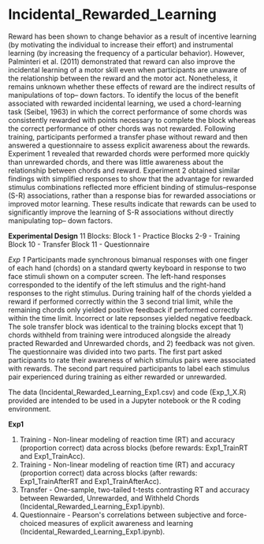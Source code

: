 # Incidental_Rewarded_Learning

Reward has been shown to change behavior as a result of incentive learning (by motivating the individual
to increase their effort) and instrumental learning (by increasing the frequency of a particular behavior).
However, Palminteri et al. (2011) demonstrated that reward can also improve the incidental learning of
a motor skill even when participants are unaware of the relationship between the reward and the motor
act. Nonetheless, it remains unknown whether these effects of reward are the indirect results of
manipulations of top– down factors. To identify the locus of the benefit associated with rewarded
incidental learning, we used a chord-learning task (Seibel, 1963) in which the correct performance of
some chords was consistently rewarded with points necessary to complete the block whereas the correct
performance of other chords was not rewarded. Following training, participants performed a transfer
phase without reward and then answered a questionnaire to assess explicit awareness about the rewards.
Experiment 1 revealed that rewarded chords were performed more quickly than unrewarded chords, and
there was little awareness about the relationship between chords and reward. Experiment 2 obtained
similar findings with simplified responses to show that the advantage for rewarded stimulus combinations
reflected more efficient binding of stimulus–response (S-R) associations, rather than a response bias for
rewarded associations or improved motor learning. These results indicate that rewards can be used to
significantly improve the learning of S-R associations without directly manipulating top– down factors.

**Experimental Design**
11 Blocks:
Block 1 - Practice
Blocks 2-9 - Training
Block 10 - Transfer
Block 11 - Questionnaire

_Exp 1_ 
Participants made synchronous bimanual responses with one finger of each hand (chords) on a standard qwerty keyboard in response to two face stimuli shown on a computer screen. The left-hand responses corresponded to the identify of the left stimulus and the right-hand responses to the right stimulus. During training half of the chords yielded a reward if performed correctly within the 3 second trial limit, while the remaining chords only yielded positive feedback if performed correctly within the time limit. Incorrect or late repsonses yielded negative feedback. The sole transfer block was identical to the training blocks except that 1) chords withheld from training were introduced alongside the already practed Rewarded and Unrewarded chords, and 2) feedback was not given. The questionnaire was divided into two parts. The first part asked participants to rate their awareness of which stimulus pairs were associated with rewards. The second part required participants to label each stimulus pair experienced during training as either rewarded or unrewarded. 

The data (Incidental_Rewarded_Learning_Exp1.csv) and code (Exp_1_X.R) provided are intended to be used in a Jupyter notebook or the R coding environment.

**Exp1**
1. Training - Non-linear modeling of reaction time (RT) and accuracy (proportion correct) data across blocks (before rewards: Exp1_TrainRT and Exp1_TrainAcc).
2. Training - Non-linear modeling of reaction time (RT) and accuracy (proportion correct) data across blocks (after rewards: Exp1_TrainAfterRT and Exp1_TrainAfterAcc).
3. Transfer - One-sample, two-tailed t-tests contrasting RT and accuracy between Rewarded, Unrewarded, and Withheld Chords (Incidental_Rewarded_Learning_Exp1.ipynb).
4. Questionnaire - Pearson's correlations between subjective and force-choiced measures of explicit awareness and learning (Incidental_Rewarded_Learning_Exp1.ipynb).
